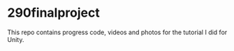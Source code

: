 # 290finalproject

This repo contains progress code, videos and photos for the tutorial I did for Unity.
